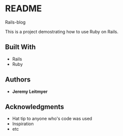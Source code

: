 # README

Rails-blog 

This is a project demostrating how to use Ruby on Rails. 

## Built With

* Rails
* Ruby

## Authors

* **Jeremy Leitmyer**

## Acknowledgments

* Hat tip to anyone who's code was used
* Inspiration
* etc
